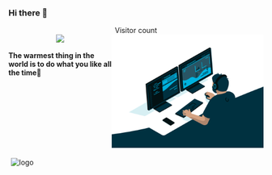 ### Hi there 👋
<p align="center"> 
  Visitor count<br>
  <img src="https://profile-counter.glitch.me/starryskystar/count.svg" />
  <img align="right" alt="GIF" src="./assets/code.gif?raw=true" width="300" />
</p>

**The warmest thing in the world is to do what you like all the time🌈**
<!-- github statistics -->
<img src="https://github-readme-stats.vercel.app/api?username=starryskystar&show_icons=true&&theme=tokyonight" alt="logo" width="390" align="left" style="margin: 5px; margin-top: 20px;" />

<!-- ![](https://visitor-badge.glitch.me/badge?page_id=starryskystar.starryskystar) -->

<!--
[![ReadMe Card](https://github-readme-stats.vercel.app/api/pin/?username=starryskystar&repo=leetCode-day-pratice&theme=buefy)](https://github.com/starryskystar/leetCode-day-pratice)

**singleBuck/singleBuck** is a ✨ _special_ ✨ repository because its `README.md` (this file) appears on your GitHub profile.

Here are some ideas to get you started:

- 🔭 I’m currently working on ...
- 🌱 I’m currently learning ...
- 👯 I’m looking to collaborate on ...
- 🤔 I’m looking for help with ...
- 💬 Ask me about ...
- 📫 How to reach me: ...
- 😄 Pronouns: ...
- ⚡ Fun fact: ...
-->
